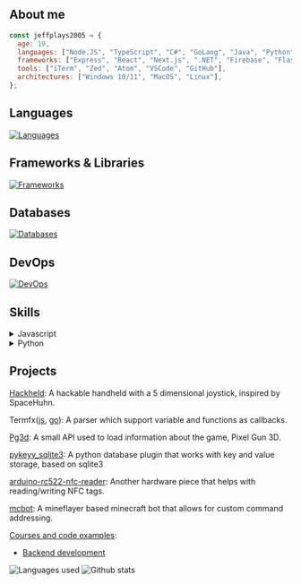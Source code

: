 ## About me

```js
const jeffplays2005 = {
  age: 19,
  languages: ["Node.JS", "TypeScript", "C#", "GoLang", "Java", "Python"],
  frameworks: ["Express", "React", "Next.js", ".NET", "Firebase", "Flask"],
  tools: ["iTerm", "Zed", "Atom", "VSCode", "GitHub"],
  architectures: ["Windows 10/11", "MacOS", "Linux"],
};
```

## Languages

[![Languages](https://skillicons.dev/icons?i=javascript,typescript,html,css,cs,java,golang,python,md)](https://skillicons.dev)

## Frameworks & Libraries

[![Frameworks](https://skillicons.dev/icons?i=nextjs,nodejs,react,express,flask,tailwind,arduino,discordjs,dotnet,jest,vitest,npm,yarn,pnpm)](https://skillicons.dev)

## Databases

[![Databases](https://skillicons.dev/icons?i=firebase,mongodb,mysql,postgres,sqlite,supabase)](https://skillicons.dev)

## DevOps

[![DevOps](https://skillicons.dev/icons?i=aws,azure,docker,gcp,git,githubactions)](https://skillicons.dev)

## Skills

<details>
<summary>Javascript</summary>

- Began learning Node.js in 2019, have been programming in Node.js for over 5 years
  - Have created some NPM(Node Package Manager) packages to test my modularity skills
    - Some packages that demonstrate my skill:
      [Termfxjs, a template parser](https://github.com/jeffplays2005/termfxjs), [Pg3d, a small API package](https://github.com/jeffplays2005/pg3d)
  - Backend web development skills
    - Am current learning some backend courses at FreeCodeCamp:
      [Backend and API development](https://github.com/jeffplays2005/courses/tree/main/backend_and_apis)
    - Some passion projects are unpublished due to them as being closed source
      - Involved basic app credentials, user data was encrypted
      - API callback and requests
  - Database interactions
    - Involves CRUD(create, read, update, delete)
    - Data validation
- Overall skills obtained through the courses and projects:

  - Backend API development
  - Database management
  - Human computer interactions
  - Security control
  </details>
  <details>
  <summary>Python</summary>

- Began learning Python in 2023, have learned some courses at The University of Auckland:
  - Principles of programming, the skills learned can be seen [here](https://github.com/jeffplays2005/courses/tree/main/Computer%20Science%20101)
  - Introduction to Software Fundamentals, the skills learned can be seen [here](https://github.com/jeffplays2005/courses/tree/main/Computer%20Science%20130)
- [pykeyv_sqlite3](https://github.com/jeffplays2005/pykeyv_sqlite3), a database plugin that works with key and value storage
- podcast library webapp, a group project involving a podcast website that's coded with Python Flask, SQLite3, Jinja2, and HTML/CSS
</details>

## Projects

[Hackheld](https://github.com/jeffplays2005/Hackheld): A hackable handheld with a 5 dimensional joystick, inspired by SpaceHuhn.

Termfx([js](https://github.com/jeffplays2005/termfxjs), [go](https://github.com/jeffplays2005/termfx)): A parser which support variable and functions as callbacks.

[Pg3d](https://github.com/jeffplays2005/pg3d): A small API used to load information about the game, Pixel Gun 3D.

[pykeyv_sqlite3](https://github.com/jeffplays2005/pykeyv_sqlite3): A python database plugin that works with key and value storage, based on sqlite3

[arduino-rc522-nfc-reader](https://github.com/jeffplays2005/arduino-rc522-nfc-reader): Another hardware piece that helps with reading/writing NFC tags.

[mcbot](https://github.com/jeffplays2005/mcbot): A mineflayer based minecraft bot that allows for custom command addressing.

[Courses and code examples](https://github.com/jeffplays2005/courses):

- [Backend development](https://github.com/jeffplays2005/courses/tree/main/backend_and_apis)

![Languages used](https://github-readme-stats.vercel.app/api/top-langs/?username=jeffplays2005&layout=compact&theme=dark)
![Github stats](https://github-readme-stats.vercel.app/api?username=jeffplays2005&show_icons=true&theme=dark&hide_title=true)
